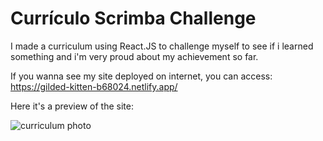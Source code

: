 # Currículo Scrimba Challenge
I made a curriculum using React.JS to challenge myself to see if i learned something and i'm very proud about my achievement so far.

If you wanna see my site deployed on internet, you can access: https://gilded-kitten-b68024.netlify.app/

Here it's a preview of the site:

![curriculum photo](https://github.com/Gabrielsst/Curriculum-Scrimba-Challenge/assets/69646007/618bf298-6f54-4bd1-8a3d-281309e9e593)



